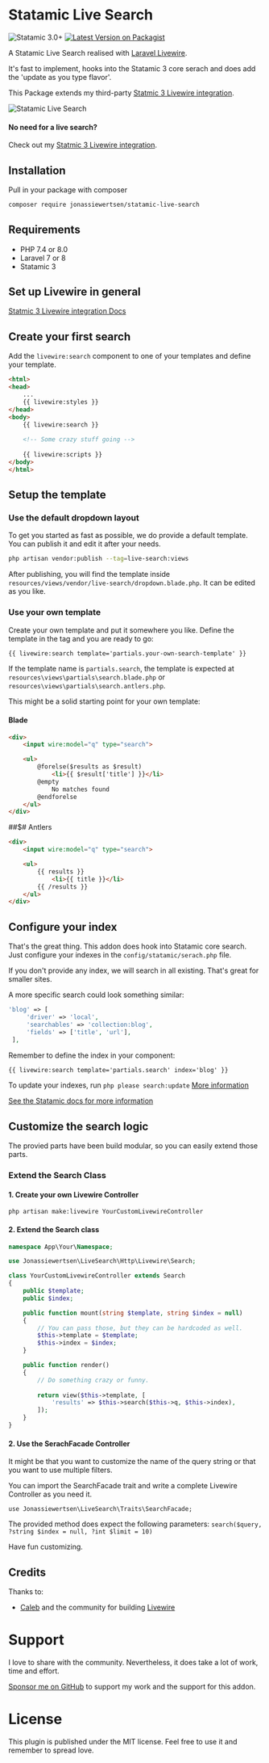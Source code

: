 # Statamic Live Search
![Statamic 3.0+](https://img.shields.io/badge/Statamic-3.0+-FF269E?style=for-the-badge&link=https://statamic.com)
[![Latest Version on Packagist](https://img.shields.io/packagist/v/jonassiewertsen/statamic-live-search.svg?style=for-the-badge)](https://packagist.org/packages/jonassiewertsen/statamic-live-search)

A Statamic Live Search realised with [Laravel Livewire](https://laravel-livewire.com/).

It's fast to implement, hooks into the Statamic 3 core serach and does add the 'update as you type flavor'. 

This Package extends my third-party [Statmic 3 Livewire integration](https://github.com/jonassiewertsen/statamic-livewire).

<img src="https://github.com/jonassiewertsen/statamic-live-serach/blob/master/statamic-live-search.gif?raw=true" alt="Statamic Live Search">

#### No need for a live search?

Check out my [Statmic 3 Livewire integration](https://github.com/jonassiewertsen/statamic-livewire).

## Installation
Pull in your package with composer
```bash
composer require jonassiewertsen/statamic-live-search
```

## Requirements
- PHP 7.4 or 8.0
- Laravel 7 or 8
- Statamic 3

## Set up Livewire in general
[Statmic 3 Livewire integration Docs](https://github.com/jonassiewertsen/statamic-livewire#general-documentation)

## Create your first search

Add the `livewire:search` component to one of your templates and define your template.

```html
<html>
<head>
    ...
    {{ livewire:styles }}
</head>
<body>
    {{ livewire:search }}
    
    <!-- Some crazy stuff going -->
    
    {{ livewire:scripts }}
</body>
</html>
```

## Setup the template

### Use the default dropdown layout

To get you started as fast as possible, we do provide a default template. You can publish it and edit it after your needs. 

```bash
php artisan vendor:publish --tag=live-search:views
```

After publishing, you will find the template inside `resources/views/vendor/live-search/dropdown.blade.php`. It can be edited as you like.

### Use your own template

Create your own template and put it somewhere you like. Define the template in the tag and you are ready to go:

```html
{{ livewire:search template='partials.your-own-search-template' }}
```

If the template name is `partials.search`, the template is expected at `resources\views\partials\search.blade.php` or `resources\views\partials\search.antlers.php`.

This might be a solid starting point for your own template:

#### Blade

```html
<div>
    <input wire:model="q" type="search">

    <ul>
        @forelse($results as $result)
            <li>{{ $result['title'] }}</li>
        @empty
            No matches found
        @endforelse
    </ul>
</div>
```

##$# Antlers
```html
<div>
    <input wire:model="q" type="search">

    <ul>
        {{ results }}
            <li>{{ title }}</li>
        {{ /results }}
    </ul>
</div>
```

## Configure your index

That's the great thing. This addon does hook into Statamic core search. Just configure your indexes in the `config/statamic/serach.php` file. 

If you don't provide any index, we will search in all existing. That's great for smaller sites. 

A more specific search could look something similar:

```php
'blog' => [
     'driver' => 'local',
     'searchables' => 'collection:blog',
     'fields' => ['title', 'url'],
 ],
```

Remember to define the index in your component:

```html
{{ livewire:search template='partials.search' index='blog' }}
```

To update your indexes, run `php please search:update` [More information](https://statamic.dev/search#updating-indexes)

[See the Statamic docs for more information](https://statamic.dev/search#searchables)


## Customize the search logic

The provied parts have been build modular, so you can easily extend those parts. 

### Extend the Search Class

#### 1. Create your own Livewire Controller
`php artisan make:livewire YourCustomLivewireController`

#### 2. Extend the Search class
```php
namespace App\Your\Namespace;

use Jonassiewertsen\LiveSearch\Http\Livewire\Search;

class YourCustomLivewireController extends Search
{
    public $template;
    public $index;

    public function mount(string $template, string $index = null)
    {
        // You can pass those, but they can be hardcoded as well. 
        $this->template = $template;
        $this->index = $index;
    }

    public function render()
    {
        // Do something crazy or funny. 
    
        return view($this->template, [
            'results' => $this->search($this->q, $this->index),
        ]);
    }
}
```

#### 2. Use the SerachFacade Controller

It might be that you want to customize the name of the query string or that you want to use multiple filters. 

You can import the SearchFacade trait and write a complete Livewire Controller as you need it. 

`use Jonassiewertsen\LiveSearch\Traits\SearchFacade;`

The provided method does expect the following parameters:
`search($query, ?string $index = null, ?int $limit = 10)`

Have fun customizing. 

## Credits

Thanks to:
- [Caleb](https://github.com/calebporzio) and the community for building [Livewire](https://laravel-livewire.com/)

# Support
I love to share with the community. Nevertheless, it does take a lot of work, time and effort. 

[Sponsor me on GitHub](https://github.com/sponsors/jonassiewertsen/) to support my work and the support for this addon.

# License 
This plugin is published under the MIT license. Feel free to use it and remember to spread love.

